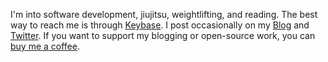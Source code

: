 I'm into software development, jiujitsu, weightlifting, and reading. The best way to reach me is through [Keybase](https://keybase.io/d3d1rty). I post occasionally on my [Blog](https://dickdavis.dev) and [Twitter](https://twitter.com/d3d1rty). If you want to support my blogging or open-source work, you can [buy me a coffee](https://www.buymeacoffee.com/d3d1rty).
